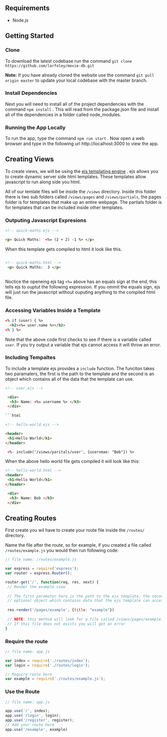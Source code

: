 
## Requirements
 - Node.js

## Getting Started

### Clone
To download the latest codebase run the command `git clone https://github.com/larfoley/movie-db.git`

**Note:**  If you have already cloned the website use the command `git pull origin master` to update your local codebase with the master branch.

### Install Dependencies
Next you will need to install all of the project dependencies with the command `npm install` . This will read from the package.json file and install all of the dependencies in a folder called node_modules.

### Running the App Locally
To run the app, type the command `npm run start` . Now open a web browser and type in the following url http://localhost:3000  to view the app.

## Creating Views
To create views, we will be using the [ejs templating engine](http://ejs.co/) . ejs allows you to create dynamic server side html templates. These templates allow javascript to run along side you html.

All of our temlate files will be inside the `/views` directory. Inside this folder there is two sub folders called `/views/pages` and `/views/partials`, the pages folder is for templates that make up an entire webpage. The partials folder is for templates that can be included inside other templates. 

### Outputing Javascript Expresions

```html
<!-- quick-maths.ejs -->

<p> Quick Maths:  <%= (2 + 2) -1 %> </p>
 ```
When this template gets compiled to html it look like this.
```html

<!-- quick-maths.html -->
 <p> Quick Maths:  3 </p>
 
```
Noctice the openeing ejs tag `<%=` above has an equals sign at the end, this tells ejs to ouptut the following expression. If you ommit the equals sign, ejs will just run the javascript without ouputing anything to the compiled html file.

### Accessing Variables Inside a Template


```html
<% if (user) { %>
  <h2><%= user.name %></h2>
<% } %>
```
Note that the above code first checks to see if there is a variable called `user`. If you try output a variable that ejs cannot access it will throw an error.

### Including Tempaltes
To include a template ejs provides a `include` function. The funciton takes two paramaters, the first is the path to the template and the second is an object which contains all of the data that the template can use.

```html
<!-- user.ejs -->

 <div>
  <h3> Name: <%= username %> </h3>
 </div>
 
```html

<!-- hello-world.ejs -->

<header>
 <h1>Hello World</h1>
</header>

 <%- include('/views/paritals/user', {usernmae: "Bob"}) %>

```
When the above hello world file gets compiled it will look like this:

```html
<!-- hello-world.html -->
<header>
 <h1>Hello World</h1>
</header>

 <div>
  <h3> Name: Bob </h3>
 </div>
```

## Creating Routes
First create you wil have to create your route file inside the `/routes/` directory.

Name the file after the route, so for example, if you created a file called `/routes/example.js` you would then run following code:

```javascript
// file name: /routes/example.js

var express = require('express');
var router = express.Router();

router.get('/', function(req, res, next) {
 // Render the example view
 
 // The first paramater here is the path to the ejs template, the second paramter is an
 // optional object which contains data that the ejs template can access
 
 res.render('/pages/example', {title: "example"})
 
 // NOTE: this method will look for a file called /views/pages/example.ejs
 // If this file does not exists you will get an error
}
```

### Require the route
```javascript
// file name: app.js

var index = require('./routes/index');
var login = require('./routes/login');

// Require route here
var example = require('./routes/example.js');
```

### Use the Route
```javascript
// file name: app.js

app.use('/', index);
app.use('/login', login);
app.use('/register', register);
// Add your route here 
app.use('/example', example)

```

